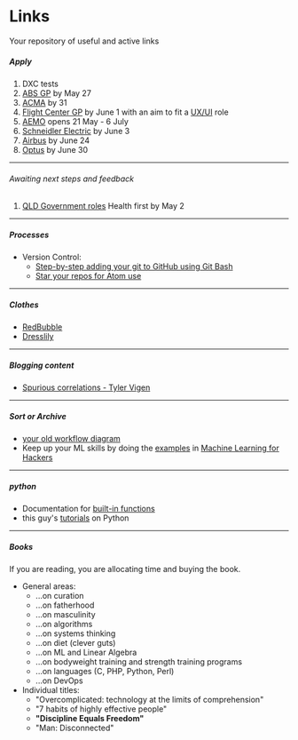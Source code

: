 # Links

Your repository of useful and active links

##### Apply

1. DXC tests
1. [ABS GP](https://gradaustralia.com.au/abs-2019-graduate-development-program) by May 27
1. [ACMA](https://gradaustralia.com.au/acma-graduate-program) by 31
1. [Flight Center GP](https://au.gradconnection.com/employers/flight-centre-travel-group/jobs/flight-centre-travel-group-graduate-program-retail-leadership-brisbane-2/) by June 1 with an aim to fit a  [UX/UI](http://careers.fctgcareers.com/cw/en/job/497976/uxui-designer-brisbane) role  
1. [AEMO](https://gradaustralia.com.au/aemo-2019-graduate-development-program) opens 21 May - 6 July
1. [Schneidler Electric](https://gradaustralia.com.au/schneider-electric-2019-graduate-program-software-engineering-graduate) by June 3
1. [Airbus](https://gradaustralia.com.au/airbus-australia-pacific-engineering-graduate-program-2019) by June 24
1. [Optus](https://gradaustralia.com.au/optus-2019-graduate-program) by June 30

---

###### Awaiting next steps and feedback

1. [QLD Government roles](https://www.qld.gov.au/jobs/finding/graduates/opportunities/recent-graduates) Health first by May 2

---

##### Processes

* Version Control:
    * [Step-by-step adding your git to GitHub using Git Bash](https://help.github.com/articles/adding-an-existing-project-to-github-using-the-command-line/)
    * [Star your repos for Atom use](https://help.github.com/articles/why-are-my-contributions-not-showing-up-on-my-profile/)

---

##### Clothes

* [RedBubble](https://www.redbubble.com/people/charlesluchetti/favorites?ref=account-nav-dropdown&asc=u)
* [Dresslily](https://www.dresslily.com/men-b-173.html)

---

##### Blogging content

* [Spurious correlations - Tyler Vigen](http://www.tylervigen.com/spurious-correlations)

---

##### Sort or Archive

* [your old workflow diagram](https://www.draw.io/#G0ByP74Vqw_jXzd192ZFI1dWZKZzg)
* Keep up your ML skills by doing the [examples](https://github.com/johnmyleswhite/ML_for_Hackers) in [Machine Learning for Hackers](http://shop.oreilly.com/product/0636920018483.do)

---

##### python

* Documentation for [built-in functions](https://docs.python.org/2/library/functions.html#type)
* this guy's [tutorials](https://www.youtube.com/channel/UCfzlCWGWYyIQ0aLC5w48gBQ) on Python

---

##### Books

If you are reading, you are allocating time and buying the book.

* General areas:
    * ...on curation
    * ...on fatherhood
    * ...on masculinity
    * ...on algorithms
    * ...on systems thinking
    * ...on diet (clever guts)
    * ...on ML and Linear Algebra
    * ...on bodyweight training and strength training programs
    * ...on languages (C, PHP, Python, Perl)
    * ...on DevOps
* Individual titles:
    * "Overcomplicated: technology at the limits of comprehension"
    * "7 habits of highly effective people"
    * **"Discipline Equals Freedom"**
    * "Man: Disconnected"
